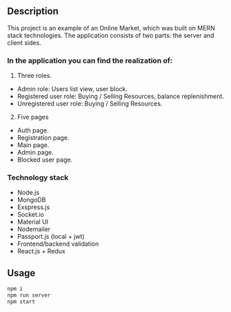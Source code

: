 ## Description

This project is an example of an Online Market, which was built on MERN stack technologies.
The application consists of two parts: the server and client sides.

### In the application you can find the realization of:

1. Three roles.

- Admin role: Users list view, user block.
- Registered user role: Buying / Selling Resources, balance replenishment.
- Unregistered user role: Buying / Selling Resources.

2. Five pages

- Auth page.
- Registration page.
- Main page.
- Admin page.
- Blocked user page.

### Technology stack

- Node.js
- MongoDB
- Exspress.js ️
- Socket.io
- Material UI
- Nodemailer
- Passport.js (local + jwt)
- Frontend/backend validation
- React.js + Redux

## Usage
```bash
npm i
npm run server
npm start
```